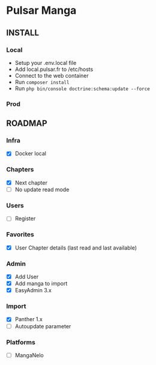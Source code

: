 # Pulsar Manga

## INSTALL

### Local
- Setup your .env.local file
- Add local.pulsar.fr to /etc/hosts
- Connect to the web container
- Run `composer install`
- Run `php bin/console doctrine:schema:update --force`

### Prod

## ROADMAP

### Infra
- [X] Docker local

### Chapters
- [X] Next chapter
- [ ] No update read mode

### Users
- [ ] Register

### Favorites
- [X] User Chapter details (last read and last available)

### Admin
- [X] Add User
- [X] Add manga to import
- [X] EasyAdmin 3.x

### Import
- [X] Panther 1.x
- [ ] Autoupdate parameter

### Platforms
- [ ] MangaNelo
